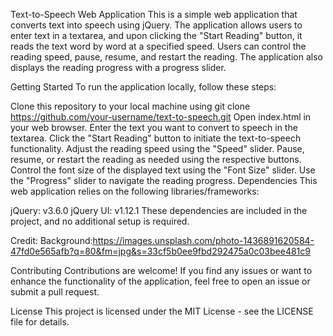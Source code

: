 Text-to-Speech Web Application
This is a simple web application that converts text into speech using jQuery. The application allows users to enter text in a textarea, and upon clicking the "Start Reading" button, it reads the text word by word at a specified speed. Users can control the reading speed, pause, resume, and restart the reading. The application also displays the reading progress with a progress slider.

Getting Started
To run the application locally, follow these steps:

Clone this repository to your local machine using git clone https://github.com/your-username/text-to-speech.git
Open index.html in your web browser.
Enter the text you want to convert to speech in the textarea.
Click the "Start Reading" button to initiate the text-to-speech functionality.
Adjust the reading speed using the "Speed" slider.
Pause, resume, or restart the reading as needed using the respective buttons.
Control the font size of the displayed text using the "Font Size" slider.
Use the "Progress" slider to navigate the reading progress.
Dependencies
This web application relies on the following libraries/frameworks:

jQuery: v3.6.0
jQuery UI: v1.12.1
These dependencies are included in the project, and no additional setup is required.

Credit:
Background:https://images.unsplash.com/photo-1436891620584-47fd0e565afb?q=80&fm=jpg&s=33cf5b0ee9fbd292475a0c03bee481c9


Contributing
Contributions are welcome! If you find any issues or want to enhance the functionality of the application, feel free to open an issue or submit a pull request.

License
This project is licensed under the MIT License - see the LICENSE file for details.

